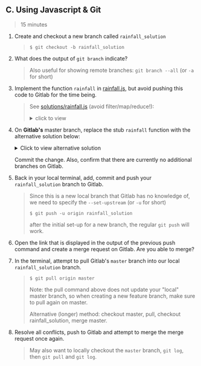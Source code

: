 ## C. Using Javascript & Git

> 15 minutes

1. Create and checkout a new branch called `rainfall_solution`
    > ```shell
    > $ git checkout -b rainfall_solution
    > ```

1. What does the output of `git branch` indicate?
    > Also useful for showing remote branches: `git branch --all` (or `-a` for short)

1. Implement the function `rainfall` in [rainfall.js](rainfall.js), but avoid pushing this code to Gitlab for the time being.
    > See [solutions/rainfall.js](solutions/rainfall.js) (avoid filter/map/reduce!):
    >
    > <details close>
    > <summary>click to view</summary>
    >
    > ```js
    > function rainfall(integers) {
    >   let total = 0;
    >   let positiveCount = 0;
    >   for (const integer of integers) {
    >     if (integer > 0) {
    >       total += integer;
    >       positiveCount++;
    >     }
    >   }
    >   return positiveCount > 0 ? total / positiveCount : null;
    > }
    >
    > /*
    >
    > // NOTE: filter/map/reduce will be covered in more details in week 4+.
    > // YOU DO NOT NEED TO UNDERSTAND THE CODE BELOW BEFORE THEN.
    >
    > function rainfallAlternative(integers) {
    >   // Filter for 'integer' such that 'integer is greater than 0'
    >   const positives = integers.filter(integer => integer > 0);
    >   if (positives.length === 0) {
    >     return null;
    >   }
    >   const sum = positives.reduce((currentSum, integer) => currentSum + integer);
    >   return sum / positives.length;
    > }
    >
    > */
    > ```

    </details>

1. On **Gitlab's** master branch, replace the stub `rainfall` function with the alternative solution below:
    <details close>
    <summary>Click to view alternative solution</summary>

    ```javascript
    /**
     * Compute the average of only the positive
     * elements in the integer array.
     * Return null if there are no positive integers.
     */
    function rainfall(integers) {
      let total = 0
      let count = 0
      for (const integer in integers) {
        if (integer > 0) {
          total += integer
          count++;
        }
      }
      if (count === 0) {
        return null;
      } else {
        return total / count;
      }
    }
    ```

    </details>

    Commit the change. Also, confirm that there are currently no additional branches on Gitlab.

1. Back in your local terminal, add, commit and push your `rainfall_solution` branch to Gitlab.
    > Since this is a new local branch that Gitlab has no knowledge of, we need to specify the `--set-upstream` (or `-u` for short)
    > ```shell
    > $ git push -u origin rainfall_solution
    > ```
    > after the initial set-up for a new branch, the regular `git push` will work.

1. Open the link that is displayed in the output of the previous push command and create a merge request on Gitlab. Are you able to merge?

1. In the terminal, attempt to pull Gitlab's `master` branch into our local `rainfall_solution` branch.
    > ```shell
    > $ git pull origin master
    > ```
    >
    > Note: the pull command above does not update your "local" master branch, so when creating a new feature branch, make sure to pull again on master.
    >
    > Alternative (longer) method: checkout master, pull, checkout rainfall_solution, merge master.

1. Resolve all conflicts, push to Gitlab and attempt to merge the merge request once again.
    > May also want to locally checkout the `master` branch, `git log`, then `git pull` and `git log`.